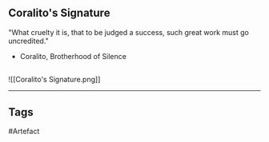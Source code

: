 ## Coralito's Signature
"What cruelty it is, that to be judged a success,
such great work must go uncredited."
- Coralito, Brotherhood of Silence
## 
![[Coralito's Signature.png]]

---
## Tags
#Artefact